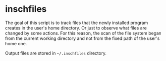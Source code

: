 # inschfiles

The goal of this script is to track files that the newly installed program creates in the user's home directory. Or just to observe what files are
changed by some actions. For this reason, the scan of the file system
began from the current working directory and not from the fixed path of
the user's home one.

Output files are stored in ```~/.inschfiles``` directory.
